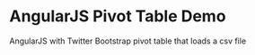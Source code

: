 AngularJS Pivot Table Demo 
===============================================

AngularJS with Twitter Bootstrap pivot table that loads a csv file

